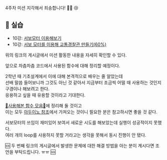 4주차 미션 지각해서 죄송합니다! 🙇‍♀️ 😢

## **🔧 실습**
* 10강: [서보모터 이용해보기](https://github.com/Jiyajiwon/SMARCLE/blob/main/2021_Spring_ArduinoStudy/Mentoring%20Lecture%20Practice/10%EA%B0%95%20%EC%84%9C%EB%B3%B4%20%EB%AA%A8%ED%84%B0%E2%9C%94%EF%B8%8F/%EC%84%9C%EB%B3%B4%EB%AA%A8%ED%84%B0%20%EC%9D%B4%EC%9A%A9%ED%95%B4%EB%B3%B4%EA%B8%B0.md)
* 10강: [서보 모터를 이용해 교통경찰관 만들기(60%)](https://github.com/Jiyajiwon/SMARCLE/blob/main/2021_Spring_ArduinoStudy/Mentoring%20Lecture%20Practice/10%EA%B0%95%20%EC%84%9C%EB%B3%B4%20%EB%AA%A8%ED%84%B0%E2%9C%94%EF%B8%8F/%EC%84%9C%EB%B3%B4%20%EB%AA%A8%ED%84%B0%EB%A5%BC%20%EC%9D%B4%EC%9A%A9%ED%95%B4%20%EA%B5%90%ED%86%B5%EA%B2%BD%EC%B0%B0%EA%B4%80%20%EB%A7%8C%EB%93%A4%EA%B8%B0(60%25).md)

위의 링크의 게시글에서 미션 활동한 내용을 자세히 확인할 수 있다.   

앞으로 차츰차츰 코드에서 사용된 함수에 대해 정리할 예정이다.    

2학년 때 기초설계에서 이에 대해 본격적으로 배우는 줄 알았는데      
선배 말씀 들어보니까 그것도 아닌 것 같아서 지금부터 조금씩 어떨 때 사용하는 것인지 구경이나 해보려고 한다.   
응용하고 싶을 때 유용할 것이라고 기대한다.     

[📌사용해본 함수 모음📌](https://github.com/Jiyajiwon/SMARCLE/blob/main/2021_Spring_ArduinoStudy/Mentoring%20Lecture%20Practice/%EC%82%AC%EC%9A%A9%ED%95%B4%EB%B3%B8%20%ED%95%A8%EC%88%98%20%EB%AA%A8%EC%9D%8C.md)에 정리해 둘 것이고     
이는 모두 [아두이노 참조](https://www.arduino.cc/reference/ko/)에서 가져오는 것이니 필요한 분은 참고하시면 좋을 것 같다.


서보모터의 쓰임이 재미있어 보여서 새로운 시도를 해보았는데 실행이 성공적이지 못했다.    
여러 개의 loop를 사용하지 못할 거라고는 생각을 못해서 동시 진행이 안 됐다.    

🆘 두 번째 링크의 게시글에서 발생한 문제에 대한 해결 방법을 아는 분이 계시다면 조언을 부탁드립니다. ㅠㅠ 🆘
